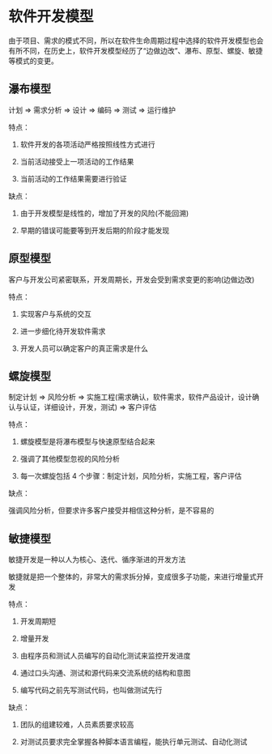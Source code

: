 # 软件开发模型

由于项目、需求的模式不同，所以在软件生命周期过程中选择的软件开发模型也会有所不同，在历史上，软件开发模型经历了“边做边改”、瀑布、原型、螺旋、敏捷等模式的变更。

## 瀑布模型

计划 => 需求分析 => 设计 => 编码 => 测试 => 运行维护

特点：

1. 软件开发的各项活动严格按照线性方式进行

2. 当前活动接受上一项活动的工作结果

3. 当前活动的工作结果需要进行验证

缺点：

1. 由于开发模型是线性的，增加了开发的风险(不能回溯)

2. 早期的错误可能要等到开发后期的阶段才能发现

## 原型模型

客户与开发公司紧密联系，开发周期长，开发会受到需求变更的影响(边做边改)

特点：

1. 实现客户与系统的交互

2. 进一步细化待开发软件需求

3. 开发人员可以确定客户的真正需求是什么

## 螺旋模型

制定计划 => 风险分析 => 实施工程(需求确认，软件需求，软件产品设计，设计确认与认证，详细设计，开发，测试) => 客户评估

特点：

1. 螺旋模型是将瀑布模型与快速原型结合起来

2. 强调了其他模型忽视的风险分析

3. 每一次螺旋包括 4 个步骤：制定计划，风险分析，实施工程，客户评估

缺点：

强调风险分析，但要求许多客户接受并相信这种分析，是不容易的

## 敏捷模型

敏捷开发是一种以人为核心、迭代、循序渐进的开发方法

敏捷就是把一个整体的，非常大的需求拆分掉，变成很多子功能，来进行增量式开发

特点：

1. 开发周期短

2. 增量开发

3. 由程序员和测试人员编写的自动化测试来监控开发进度

4. 通过口头沟通、测试和源代码来交流系统的结构和意图

5. 编写代码之前先写测试代码，也叫做测试先行

缺点：

1. 团队的组建较难，人员素质要求较高

2. 对测试员要求完全掌握各种脚本语言编程，能执行单元测试、自动化测试
